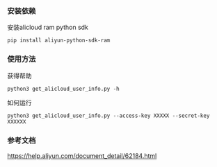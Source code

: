 ### 安装依赖

安装alicloud ram python sdk
```
pip install aliyun-python-sdk-ram
```

### 使用方法

获得帮助
```
python3 get_alicloud_user_info.py -h
```

如何运行
```
python3 get_alicloud_user_info.py --access-key XXXXX --secret-key XXXXXX
```

### 参考文档

https://help.aliyun.com/document_detail/62184.html

